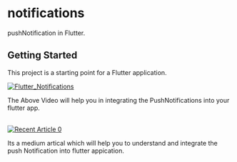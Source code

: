 # notifications

pushNotification in Flutter.

## Getting Started

This project is a starting point for a Flutter application.


[![Flutter_Notifications](https://img.youtube.com/vi/JueFyZTfESU/0.jpg)](https://www.youtube.com/watch?v=JueFyZTfESU)

The Above Video will help you in integrating the PushNotifications into your flutter app.


<br> <a target="_blank" href="https://sanjay144.medium.com/how-to-send-notification-from-device-to-device-in-flutter-7a47c911d66"><img src="https://miro.medium.com/max/875/1*Uhlh-GgRj_fBLClE7ZEzWw.png" alt="Recent Article 0"></a>

Its a medium artical which will help you to understand and integrate the push Notification into flutter appication.


